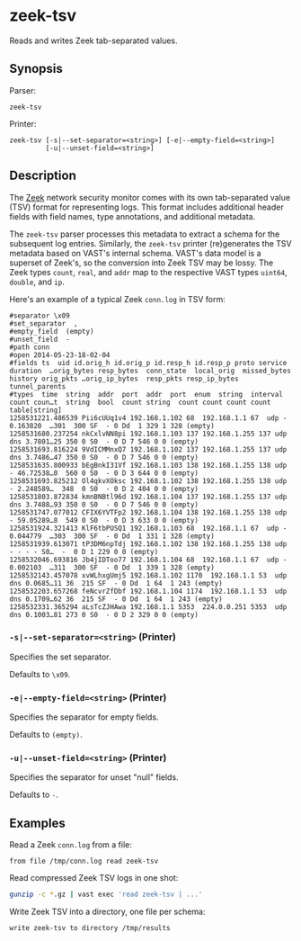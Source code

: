 # zeek-tsv

Reads and writes Zeek tab-separated values.

## Synopsis

Parser:

```
zeek-tsv
```

Printer:

```
zeek-tsv [-s|--set-separator=<string>] [-e|--empty-field=<string>]
         [-u|--unset-field=<string>]
```

## Description

The [Zeek](https://zeek.org) network security monitor comes with its own
tab-separated value (TSV) format for representing logs. This format includes
additional header fields with field names, type annotations, and additional
metadata.

The `zeek-tsv` parser processes this metadata to extract a schema for the
subsequent log entries. Similarly, the `zeek-tsv` printer (re)generates the TSV
metadata based on VAST's internal schema. VAST's data model is a superset of
Zeek's, so the conversion into Zeek TSV may be lossy. The Zeek types `count`,
`real`, and `addr` map to the respective VAST types `uint64`, `double`, and
`ip`.

Here's an example of a typical Zeek `conn.log` in TSV form:

```
#separator \x09
#set_separator  ,
#empty_field  (empty)
#unset_field  -
#path conn
#open 2014-05-23-18-02-04
#fields ts  uid id.orig_h id.orig_p id.resp_h id.resp_p proto service duration  …orig_bytes resp_bytes  conn_state  local_orig  missed_bytes  history orig_pkts …orig_ip_bytes  resp_pkts resp_ip_bytes tunnel_parents
#types  time  string  addr  port  addr  port  enum  string  interval  count coun…t  string  bool  count string  count count count count table[string]
1258531221.486539 Pii6cUUq1v4 192.168.1.102 68  192.168.1.1 67  udp - 0.163820  …301  300 SF  - 0 Dd  1 329 1 328 (empty)
1258531680.237254 nkCxlvNN8pi 192.168.1.103 137 192.168.1.255 137 udp dns 3.7801…25 350 0 S0  - 0 D 7 546 0 0 (empty)
1258531693.816224 9VdICMMnxQ7 192.168.1.102 137 192.168.1.255 137 udp dns 3.7486…47 350 0 S0  - 0 D 7 546 0 0 (empty)
1258531635.800933 bEgBnkI31Vf 192.168.1.103 138 192.168.1.255 138 udp - 46.72538…0  560 0 S0  - 0 D 3 644 0 0 (empty)
1258531693.825212 Ol4qkvXOksc 192.168.1.102 138 192.168.1.255 138 udp - 2.248589…  348  0 S0  - 0 D 2 404 0 0 (empty)
1258531803.872834 kmnBNBtl96d 192.168.1.104 137 192.168.1.255 137 udp dns 3.7488…93 350 0 S0  - 0 D 7 546 0 0 (empty)
1258531747.077012 CFIX6YVTFp2 192.168.1.104 138 192.168.1.255 138 udp - 59.05289…8  549 0 S0  - 0 D 3 633 0 0 (empty)
1258531924.321413 KlF6tbPUSQ1 192.168.1.103 68  192.168.1.1 67  udp - 0.044779  …303  300 SF  - 0 Dd  1 331 1 328 (empty)
1258531939.613071 tP3DM6npTdj 192.168.1.102 138 192.168.1.255 138 udp - - - - S0…  -  0 D 1 229 0 0 (empty)
1258532046.693816 Jb4jIDToo77 192.168.1.104 68  192.168.1.1 67  udp - 0.002103  …311  300 SF  - 0 Dd  1 339 1 328 (empty)
1258532143.457078 xvWLhxgUmj5 192.168.1.102 1170  192.168.1.1 53  udp dns 0.0685…11 36  215 SF  - 0 Dd  1 64  1 243 (empty)
1258532203.657268 feNcvrZfDbf 192.168.1.104 1174  192.168.1.1 53  udp dns 0.1709…62 36  215 SF  - 0 Dd  1 64  1 243 (empty)
1258532331.365294 aLsTcZJHAwa 192.168.1.1 5353  224.0.0.251 5353  udp dns 0.1003…81 273 0 S0  - 0 D 2 329 0 0 (empty)
```

### `-s|--set-separator=<string>` (Printer)

Specifies the set separator.

Defaults to `\x09`.

### `-e|--empty-field=<string>` (Printer)

Specifies the separator for empty fields.

Defaults to `(empty)`.

### `-u|--unset-field=<string>` (Printer)

Specifies the separator for unset "null" fields.

Defaults to `-`.

## Examples

Read a Zeek `conn.log` from a file:

```
from file /tmp/conn.log read zeek-tsv
```

Read compressed Zeek TSV logs in one shot:

```bash
gunzip -c *.gz | vast exec 'read zeek-tsv | ...'
```

Write Zeek TSV into a directory, one file per schema:

```
write zeek-tsv to directory /tmp/results
```
